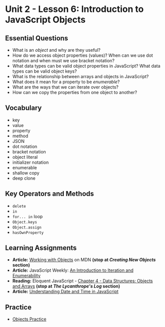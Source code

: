 # Unit 2 - Lesson 6: Introduction to JavaScript Objects

## Essential Questions
* What is an _object_ and why are they useful?
* How do we access object properties (values)? When can we use dot notation and when must we use bracket notation?
* What data types can be valid object properties in JavaScript? What data types can be valid object keys?
* What is the relationship between arrays and objects in JavaScript?
* What does it mean for a property to be _enumerable_?
* What are the ways that we can iterate over objects?
* How can we copy the properties from one object to another?

## Vocabulary
* key
* value
* property
* method
* JSON
* dot notation
* bracket notation
* object literal
* initializer notation
* enumerable
* shallow copy
* deep clone

## Key Operators and Methods
* `delete`
* `in`
* `for... in` loop
* `Object.keys`
* `Object.assign`
* `hasOwnProperty`
 
## Learning Assignments
* **Article:** [Working with Objects](https://developer.mozilla.org/en-US/docs/Web/JavaScript/Guide/Working_with_Objects) on MDN **(stop at _Creating New Objects_ section)**
* **Article:** JavaScript Weekly: [An Introduction to Iteration and Enumerability](https://medium.com/launch-school/javascript-weekly-an-introduction-to-iteration-and-enumerability-70bb1054064a)
* **Reading:** Eloquent JavaScript - [Chapter 4 - Data Structures: Objects and Arrays](https://eloquentjavascript.net/04_data.html) **(stop at _The Lycanthrope's Log_ section)**
* **Article:** [Understanding Date and Time in JavaScript](https://www.digitalocean.com/community/tutorials/understanding-date-and-time-in-javascript)

## Practice
* [Objects Practice](https://github.com/The-Marcy-Lab-School/se-unit-2/blob/master/lesson-6-objects/objects-practice.md)
